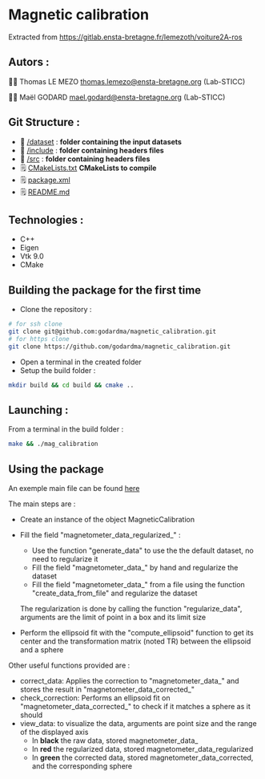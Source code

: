 # Magnetic calibration

Extracted from https://gitlab.ensta-bretagne.fr/lemezoth/voiture2A-ros

## Autors :

:teacher: Thomas LE MEZO <thomas.lemezo@ensta-bretagne.org> (Lab-STICC)

:teacher: Maël GODARD <mael.godard@ensta-bretagne.org> (Lab-STICC)

## Git Structure :

* :file_folder: [/dataset](dataset) : **folder containing the input datasets**
* :file_folder: [/include](include) : **folder containing headers files**
* :file_folder: [/src](src) : **folder containing headers files**
* :spiral_notepad: [CMakeLists.txt](CMakeLists.txt)    **CMakeLists to compile**
* :spiral_notepad: [package.xml](package.xml)
* :spiral_notepad: [README.md](README.md)

## Technologies :

* C++
* Eigen
* Vtk 9.0
* CMake


## Building the package for the first time

* Clone the repository :
```bash
# for ssh clone
git clone git@github.com:godardma/magnetic_calibration.git
# for https clone
git clone https://github.com/godardma/magnetic_calibration.git
```
* Open a terminal in the created folder
* Setup the build folder :
```bash
mkdir build && cd build && cmake ..
```


## Launching :
From a terminal in the build folder :
```bash
make && ./mag_calibration
```

## Using the package
An exemple main file can be found [here](src/main.cpp)

The main steps are :
* Create an instance of the object MagneticCalibration
* Fill the field "magnetometer_data_regularized_" :
    * Use the function "generate_data" to use the the default dataset, no need to regularize it
    * Fill the field "magnetometer_data_" by hand and regularize the dataset
    * Fill the field "magnetometer_data_" from a file using the function "create_data_from_file" and regularize the dataset
    
    The regularization is done by calling the function "regularize_data", arguments are the limit of point in a box and its limit size 
* Perform the ellipsoid fit with the "compute_ellipsoid" function to get its center and the transformation matrix (noted TR) between the ellipsoid and a sphere

Other useful functions provided are :
* correct_data: Applies the correction to "magnetometer_data_" and stores the result in "magnetometer_data_corrected_"
* check_correction: Performs an ellipsoid fit on "magnetometer_data_corrected_" to check if it matches a sphere as it should
* view_data: to visualize the data, arguments are point size and the range of the displayed axis
    * In **black** the raw data, stored magnetometer_data_
    * In **red** the regularized data, stored magnetometer_data_regularized
    * In **green** the corrected data, stored magnetometer_data_corrected, and the corresponding sphere



